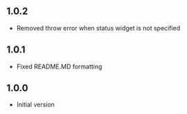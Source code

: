 ## 1.0.2
- Removed throw error when status widget is not specified

## 1.0.1

- Fixed README.MD formatting

## 1.0.0

- Initial version
